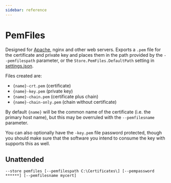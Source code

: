 ```yaml
---
sidebar: reference
---
```


# PemFiles
Designed for [Apache](/manual/advanced-use/examples/apache), nginx and other web servers. 
Exports a `.pem` file for the certificate and private key and places them in 
the path provided by the `--pemfilespath` parameter, or the `Store.PemFiles.DefaultPath` 
setting in [settings.json](/reference/settings). 

Files created are:
- `{name}-crt.pem` (certificate)
- `{name}-key.pem` (private key)
- `{name}-chain.pem` (certificate plus chain)
- `{name}-chain-only.pem` (chain without certificate)

By default `{name}` will be the common name of the certificate (i.e. the primary host 
name), but this may be overruled with the `--pemfilesname` parameter.

You can also optionally have the `-key.pem` file password protected, though you should
make sure that the software you intend to consume the key with supports this as well.

## Unattended
`--store pemfiles [--pemfilespath C:\Certificates\] [--pempassword ******] [--pemfilesname mycert]`